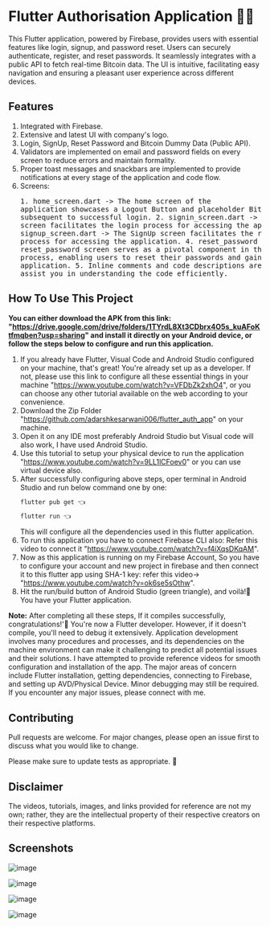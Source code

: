 # Flutter Authorisation Application 👨‍💻
 
This Flutter application, powered by Firebase, provides users with essential features like login, signup, and password reset. Users can securely authenticate, register, and reset passwords. It seamlessly integrates with a public API to fetch real-time Bitcoin data. The UI is intuitive, facilitating easy navigation and ensuring a pleasant user experience across different devices.

## Features
1. Integrated with Firebase.
2. Extensive and latest UI with company's logo.
3. Login, SignUp, Reset Password and Bitcoin Dummy Data (Public API).
4. Validators are implemented on email and password fields on every screen to reduce errors and maintain formality.
5. Proper toast messages and snackbars are implemented to provide notifications at every stage of the application and code flow.
6. Screens: <pre>1. home_screen.dart -> The home screen of the application showcases a Logout Button and placeholder Bitcoin data subsequent to successful login.
            2. signin_screen.dart -> The SignIn screen facilitates the login process for accessing the application.
            3. signup_screen.dart -> The SignUp screen facilitates the registering process for accessing the application.
            4. reset_password -> The reset_password screen serves as a pivotal component in the login process, enabling users to reset their passwords and gain access to the application.
            5. Inline comments and code descriptions are provided to assist you in understanding the code efficiently. </pre>

## How To Use This Project

**You can either download the APK from this link: "https://drive.google.com/drive/folders/1TYrdL8Xt3CDbrx4O5s_kuAFoKtfmqben?usp=sharing" and install it directly on your Android device, or follow the steps below to configure and run this application.**

1. If you already have Flutter, Visual Code and Android Studio configured on your machine, that's great! You're already set up as a developer. If not, please use this link to configure all these essential things in your machine "https://www.youtube.com/watch?v=VFDbZk2xhO4", or you can choose any other tutorial available on the web according to your convenience.
2. Download the Zip Folder "https://github.com/adarshkesarwani006/flutter_auth_app" on your machine.
3. Open it on any IDE most preferably Android Studio but Visual code will also work, I have used Android Studio.
4. Use this tutorial to setup your physical device to run the application "https://www.youtube.com/watch?v=9LL1lCFoev0" or you can use virtual device also.
5. After successfully configuring above steps, oper terminal in Android Studio and run below command one by one:
    ```bash
    flutter pub get 👈
    ```
    ```bash
    flutter run 👈
    ```
    This will configure all the dependencies used in this flutter application.
6. To run this application you have to connect Firebase CLI also: Refer this video to connect it "https://www.youtube.com/watch?v=f4iXqsDKqAM".
7. Now as this application is running on my Firebase Account, So you have to configure your account and new project in firebase and then connect it to this flutter app using SHA-1 key: refer this video-> "https://www.youtube.com/watch?v=ok6se5sOthw".
8. Hit the run/build button of Android Studio (green triangle), and voilà!🎉 You have your Flutter application.

**Note:** After completing all these steps, If it compiles successfully, congratulations!'🎉 You're now a Flutter developer. However, if it doesn't compile, you'll need to debug it extensively. Application development involves many procedures and processes, and its dependencies on the machine environment can make it challenging to predict all potential issues and their solutions. 
I have attempted to provide reference videos for smooth configuration and installation of the app. The major areas of concern include Flutter installation, getting dependencies, connecting to Firebase, and setting up AVD/Physical Device. Minor debugging may still be required. If you encounter any major issues, please connect with me.

## Contributing
Pull requests are welcome. For major changes, please open an issue first to discuss what you would like to change.

Please make sure to update tests as appropriate. 🎃

## Disclaimer

The videos, tutorials, images, and links provided for reference are not my own; rather, they are the intellectual property of their respective creators on their respective platforms.

## Screenshots
![image](https://github.com/adarshkesarwani006/flutter_auth_app/assets/75213719/7dae9f59-0c4e-4d80-802e-8b56262daf8a)

![image](https://github.com/adarshkesarwani006/flutter_auth_app/assets/75213719/9544ca93-9f08-41e2-b2f4-b8ee509495b2)

![image](https://github.com/adarshkesarwani006/flutter_auth_app/assets/75213719/b0676be5-3685-4aed-a3c2-228157d4d3db)

![image](https://github.com/adarshkesarwani006/flutter_auth_app/assets/75213719/bbd34876-09ff-4c4f-97d6-c359e5edcbfd)



